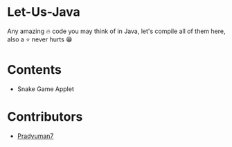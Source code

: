 # Let-Us-Java
Any amazing :fire: code you may think of in Java, let's compile all of them here, also a :star: never hurts :grin:


# Contents
- Snake Game Applet





# Contributors
- [Pradyuman7](https://github.com/Pradyuman7)
